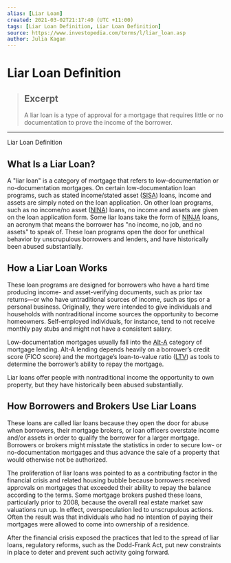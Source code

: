 ```yaml
---
alias: [Liar Loan]
created: 2021-03-02T21:17:40 (UTC +11:00)
tags: [Liar Loan Definition, Liar Loan Definition]
source: https://www.investopedia.com/terms/l/liar_loan.asp
author: Julia Kagan
---
```


# Liar Loan Definition

> ## Excerpt
> A liar loan is a type of approval for a mortgage that requires little or no documentation to prove the income of the borrower.

---

Liar Loan Definition
## What Is a Liar Loan?

A "liar loan" is a category of mortgage that refers to low-documentation or no-documentation mortgages. On certain low-documentation loan programs, such as stated income/stated asset ([SISA](https://www.investopedia.com/terms/s/sisa.asp)) loans, income and assets are simply noted on the loan application. On other loan programs, such as no income/no asset ([NINA](https://www.investopedia.com/terms/n/nina.asp)) loans, no income and assets are given on the loan application form. Some liar loans take the form of [NINJA](https://www.investopedia.com/terms/n/ninja-loan.asp) loans, an acronym that means the borrower has "no income, no job, and no assets" to speak of. These loan programs open the door for unethical behavior by unscrupulous borrowers and lenders, and have historically been abused substantially.

## How a Liar Loan Works

These loan programs are designed for borrowers who have a hard time producing income- and asset-verifying documents, such as prior tax returns—or who have untraditional sources of income, such as tips or a personal business. Originally, they were intended to give individuals and households with nontraditional income sources the opportunity to become homeowners. Self-employed individuals, for instance, tend to not receive monthly pay stubs and might not have a consistent salary.

Low-documentation mortgages usually fall into the [Alt-A](https://www.investopedia.com/terms/a/alt-a.asp) category of mortgage lending. Alt-A lending depends heavily on a borrower’s credit score (FICO score) and the mortgage’s loan-to-value ratio ([LTV](https://www.investopedia.com/terms/l/loantovalue.asp)) as tools to determine the borrower’s ability to repay the mortgage.

Liar loans offer people with nontraditional income the opportunity to own property, but they have historically been abused substantially.

## How Borrowers and Brokers Use Liar Loans

These loans are called liar loans because they open the door for abuse when borrowers, their mortgage brokers, or loan officers overstate income and/or assets in order to qualify the borrower for a larger mortgage. Borrowers or brokers might misstate the statistics in order to secure low- or no-documentation mortgages and thus advance the sale of a property that would otherwise not be authorized.

The proliferation of liar loans was pointed to as a contributing factor in the financial crisis and related housing bubble because borrowers received approvals on mortgages that exceeded their ability to repay the balance according to the terms. Some mortgage brokers pushed these loans, particularly prior to 2008, because the overall real estate market saw valuations run up. In effect, overspeculation led to unscrupulous actions. Often the result was that individuals who had no intention of paying their mortgages were allowed to come into ownership of a residence.

After the financial crisis exposed the practices that led to the spread of liar loans, regulatory reforms, such as the Dodd-Frank Act, put new constraints in place to deter and prevent such activity going forward.
